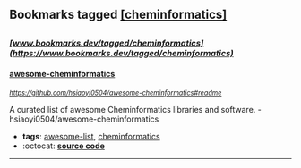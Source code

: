 ## Bookmarks tagged [[cheminformatics]](https://www.bookmarks.dev/search?q=[cheminformatics])

_<sup><sup>[www.bookmarks.dev/tagged/cheminformatics](https://www.bookmarks.dev/tagged/cheminformatics)</sup></sup>_
---
#### [awesome-cheminformatics](https://github.com/hsiaoyi0504/awesome-cheminformatics#readme)
_<sup>https://github.com/hsiaoyi0504/awesome-cheminformatics#readme</sup>_

A curated list of awesome Cheminformatics libraries and software. - hsiaoyi0504/awesome-cheminformatics
* **tags**: [awesome-list](../tagged/awesome-list.md), [cheminformatics](../tagged/cheminformatics.md)
* :octocat: **[source code](https://github.com/hsiaoyi0504/awesome-cheminformatics#readme)**
---
